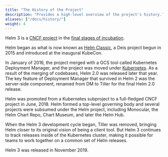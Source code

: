 ```yaml
---
title: "The History of the Project"
description: "Provides a high-level overview of the project's history."
aliases: ["/docs/history/"]
weight: 4
---
```


Helm 3 is a [CNCF project](https://www.cncf.io/projects/) in the [final stages of incubation](https://github.com/cncf/toc/blob/master/process/graduation_criteria.adoc).

Helm began as what is now known as [Helm Classic](https://github.com/helm/helm-classic), a Deis project begun in 2015 and introduced at the inaugural KubeCon.

In January of 2016, the project merged with a GCS tool called Kubernetes Deployment Manager, and the project was moved under [Kubernetes](https://kubernetes.io). As a result of the merging of codebases, Helm 2.0 was released later that year. The key feature of Deployment Manager that survived in Helm 2 was the server-side component, renamed from DM to Tiller for the final Helm 2.0 release.

Helm was promoted from a Kubernetes subproject to a full-fledged CNCF project in June, 2018. Helm formed a top-level governing body and several projects were subsumed under the Helm project, including Monocular, the Helm Chart Repo, Chart Museum, and later the Helm Hub.

When the Helm 3 development cycle began, Tiller was removed, bringing Helm closer to its original vision of being a client tool. But Helm 3 continues to track releases inside of the Kubernetes cluster, making it possible for teams to work together on a common set of Helm releases.

Helm 3 was released in November 2019.
